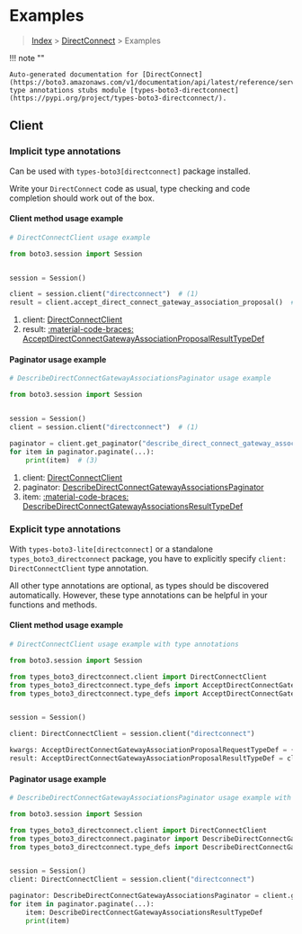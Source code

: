 # Examples

> [Index](../README.md) > [DirectConnect](./README.md) > Examples

!!! note ""

    Auto-generated documentation for [DirectConnect](https://boto3.amazonaws.com/v1/documentation/api/latest/reference/services/directconnect.html#directconnect)
    type annotations stubs module [types-boto3-directconnect](https://pypi.org/project/types-boto3-directconnect/).

## Client

### Implicit type annotations

Can be used with `types-boto3[directconnect]` package installed.

Write your `DirectConnect` code as usual,
type checking and code completion should work out of the box.


#### Client method usage example

```python
# DirectConnectClient usage example

from boto3.session import Session


session = Session()

client = session.client("directconnect")  # (1)
result = client.accept_direct_connect_gateway_association_proposal()  # (2)
```

1. client: [DirectConnectClient](./client.md)
2. result: [:material-code-braces: AcceptDirectConnectGatewayAssociationProposalResultTypeDef](./type_defs.md#acceptdirectconnectgatewayassociationproposalresulttypedef)



#### Paginator usage example

```python
# DescribeDirectConnectGatewayAssociationsPaginator usage example

from boto3.session import Session


session = Session()
client = session.client("directconnect")  # (1)

paginator = client.get_paginator("describe_direct_connect_gateway_associations")  # (2)
for item in paginator.paginate(...):
    print(item)  # (3)
```

1. client: [DirectConnectClient](./client.md)
2. paginator: [DescribeDirectConnectGatewayAssociationsPaginator](./paginators.md#describedirectconnectgatewayassociationspaginator)
3. item: [:material-code-braces: DescribeDirectConnectGatewayAssociationsResultTypeDef](./type_defs.md#describedirectconnectgatewayassociationsresulttypedef)




### Explicit type annotations

With `types-boto3-lite[directconnect]`
or a standalone `types_boto3_directconnect` package, you have to explicitly specify `client: DirectConnectClient` type annotation.

All other type annotations are optional, as types should be discovered automatically.
However, these type annotations can be helpful in your functions and methods.


#### Client method usage example

```python
# DirectConnectClient usage example with type annotations

from boto3.session import Session

from types_boto3_directconnect.client import DirectConnectClient
from types_boto3_directconnect.type_defs import AcceptDirectConnectGatewayAssociationProposalResultTypeDef
from types_boto3_directconnect.type_defs import AcceptDirectConnectGatewayAssociationProposalRequestTypeDef


session = Session()

client: DirectConnectClient = session.client("directconnect")

kwargs: AcceptDirectConnectGatewayAssociationProposalRequestTypeDef = {...}
result: AcceptDirectConnectGatewayAssociationProposalResultTypeDef = client.accept_direct_connect_gateway_association_proposal(**kwargs)
```



#### Paginator usage example

```python
# DescribeDirectConnectGatewayAssociationsPaginator usage example with type annotations

from boto3.session import Session

from types_boto3_directconnect.client import DirectConnectClient
from types_boto3_directconnect.paginator import DescribeDirectConnectGatewayAssociationsPaginator
from types_boto3_directconnect.type_defs import DescribeDirectConnectGatewayAssociationsResultTypeDef


session = Session()
client: DirectConnectClient = session.client("directconnect")

paginator: DescribeDirectConnectGatewayAssociationsPaginator = client.get_paginator("describe_direct_connect_gateway_associations")
for item in paginator.paginate(...):
    item: DescribeDirectConnectGatewayAssociationsResultTypeDef
    print(item)
```





